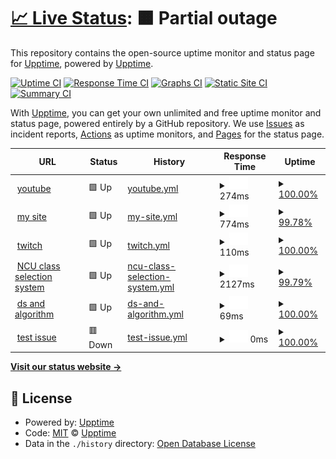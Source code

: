 # [📈 Live Status](https://demo.upptime.js.org): <!--live status--> **🟧 Partial outage**

This repository contains the open-source uptime monitor and status page for [Upptime](https://upptime.js.org), powered by [Upptime](https://github.com/upptime/upptime).

[![Uptime CI](https://github.com/upptime/upptime/workflows/Uptime%20CI/badge.svg)](https://github.com/upptime/upptime/actions?query=workflow%3A%22Uptime+CI%22)
[![Response Time CI](https://github.com/upptime/upptime/workflows/Response%20Time%20CI/badge.svg)](https://github.com/upptime/upptime/actions?query=workflow%3A%22Response+Time+CI%22)
[![Graphs CI](https://github.com/upptime/upptime/workflows/Graphs%20CI/badge.svg)](https://github.com/upptime/upptime/actions?query=workflow%3A%22Graphs+CI%22)
[![Static Site CI](https://github.com/upptime/upptime/workflows/Static%20Site%20CI/badge.svg)](https://github.com/upptime/upptime/actions?query=workflow%3A%22Static+Site+CI%22)
[![Summary CI](https://github.com/upptime/upptime/workflows/Summary%20CI/badge.svg)](https://github.com/upptime/upptime/actions?query=workflow%3A%22Summary+CI%22)

With [Upptime](https://upptime.js.org), you can get your own unlimited and free uptime monitor and status page, powered entirely by a GitHub repository. We use [Issues](https://github.com/upptime/upptime/issues) as incident reports, [Actions](https://github.com/upptime/upptime/actions) as uptime monitors, and [Pages](https://demo.upptime.js.org) for the status page.

<!--start: status pages-->
<!-- This summary is generated by Upptime (https://github.com/upptime/upptime) -->
<!-- Do not edit this manually, your changes will be overwritten -->
<!-- prettier-ignore -->
| URL | Status | History | Response Time | Uptime |
| --- | ------ | ------- | ------------- | ------ |
| <img alt="" src="https://favicons.githubusercontent.com/www.youtube.com" height="13"> [youtube](https://www.youtube.com/) | 🟩 Up | [youtube.yml](https://github.com/brankhsu/upptime/commits/HEAD/history/youtube.yml) | <details><summary><img alt="Response time graph" src="./graphs/youtube/response-time-week.png" height="20"> 274ms</summary><br><a href="https://demo.upptime.js.org/history/youtube"><img alt="Response time 268" src="https://img.shields.io/endpoint?url=https%3A%2F%2Fraw.githubusercontent.com%2Fbrankhsu%2Fupptime%2FHEAD%2Fapi%2Fyoutube%2Fresponse-time.json"></a><br><a href="https://demo.upptime.js.org/history/youtube"><img alt="24-hour response time 232" src="https://img.shields.io/endpoint?url=https%3A%2F%2Fraw.githubusercontent.com%2Fbrankhsu%2Fupptime%2FHEAD%2Fapi%2Fyoutube%2Fresponse-time-day.json"></a><br><a href="https://demo.upptime.js.org/history/youtube"><img alt="7-day response time 274" src="https://img.shields.io/endpoint?url=https%3A%2F%2Fraw.githubusercontent.com%2Fbrankhsu%2Fupptime%2FHEAD%2Fapi%2Fyoutube%2Fresponse-time-week.json"></a><br><a href="https://demo.upptime.js.org/history/youtube"><img alt="30-day response time 268" src="https://img.shields.io/endpoint?url=https%3A%2F%2Fraw.githubusercontent.com%2Fbrankhsu%2Fupptime%2FHEAD%2Fapi%2Fyoutube%2Fresponse-time-month.json"></a><br><a href="https://demo.upptime.js.org/history/youtube"><img alt="1-year response time 268" src="https://img.shields.io/endpoint?url=https%3A%2F%2Fraw.githubusercontent.com%2Fbrankhsu%2Fupptime%2FHEAD%2Fapi%2Fyoutube%2Fresponse-time-year.json"></a></details> | <details><summary><a href="https://demo.upptime.js.org/history/youtube">100.00%</a></summary><a href="https://demo.upptime.js.org/history/youtube"><img alt="All-time uptime 100.00%" src="https://img.shields.io/endpoint?url=https%3A%2F%2Fraw.githubusercontent.com%2Fbrankhsu%2Fupptime%2FHEAD%2Fapi%2Fyoutube%2Fuptime.json"></a><br><a href="https://demo.upptime.js.org/history/youtube"><img alt="24-hour uptime 100.00%" src="https://img.shields.io/endpoint?url=https%3A%2F%2Fraw.githubusercontent.com%2Fbrankhsu%2Fupptime%2FHEAD%2Fapi%2Fyoutube%2Fuptime-day.json"></a><br><a href="https://demo.upptime.js.org/history/youtube"><img alt="7-day uptime 100.00%" src="https://img.shields.io/endpoint?url=https%3A%2F%2Fraw.githubusercontent.com%2Fbrankhsu%2Fupptime%2FHEAD%2Fapi%2Fyoutube%2Fuptime-week.json"></a><br><a href="https://demo.upptime.js.org/history/youtube"><img alt="30-day uptime 100.00%" src="https://img.shields.io/endpoint?url=https%3A%2F%2Fraw.githubusercontent.com%2Fbrankhsu%2Fupptime%2FHEAD%2Fapi%2Fyoutube%2Fuptime-month.json"></a><br><a href="https://demo.upptime.js.org/history/youtube"><img alt="1-year uptime 100.00%" src="https://img.shields.io/endpoint?url=https%3A%2F%2Fraw.githubusercontent.com%2Fbrankhsu%2Fupptime%2FHEAD%2Fapi%2Fyoutube%2Fuptime-year.json"></a></details>
| <img alt="" src="https://favicons.githubusercontent.com/140.115.81.225" height="13"> [my site](https://140.115.81.225/brankhsu/index.html) | 🟩 Up | [my-site.yml](https://github.com/brankhsu/upptime/commits/HEAD/history/my-site.yml) | <details><summary><img alt="Response time graph" src="./graphs/my-site/response-time-week.png" height="20"> 774ms</summary><br><a href="https://demo.upptime.js.org/history/my-site"><img alt="Response time 759" src="https://img.shields.io/endpoint?url=https%3A%2F%2Fraw.githubusercontent.com%2Fbrankhsu%2Fupptime%2FHEAD%2Fapi%2Fmy-site%2Fresponse-time.json"></a><br><a href="https://demo.upptime.js.org/history/my-site"><img alt="24-hour response time 639" src="https://img.shields.io/endpoint?url=https%3A%2F%2Fraw.githubusercontent.com%2Fbrankhsu%2Fupptime%2FHEAD%2Fapi%2Fmy-site%2Fresponse-time-day.json"></a><br><a href="https://demo.upptime.js.org/history/my-site"><img alt="7-day response time 774" src="https://img.shields.io/endpoint?url=https%3A%2F%2Fraw.githubusercontent.com%2Fbrankhsu%2Fupptime%2FHEAD%2Fapi%2Fmy-site%2Fresponse-time-week.json"></a><br><a href="https://demo.upptime.js.org/history/my-site"><img alt="30-day response time 759" src="https://img.shields.io/endpoint?url=https%3A%2F%2Fraw.githubusercontent.com%2Fbrankhsu%2Fupptime%2FHEAD%2Fapi%2Fmy-site%2Fresponse-time-month.json"></a><br><a href="https://demo.upptime.js.org/history/my-site"><img alt="1-year response time 759" src="https://img.shields.io/endpoint?url=https%3A%2F%2Fraw.githubusercontent.com%2Fbrankhsu%2Fupptime%2FHEAD%2Fapi%2Fmy-site%2Fresponse-time-year.json"></a></details> | <details><summary><a href="https://demo.upptime.js.org/history/my-site">99.78%</a></summary><a href="https://demo.upptime.js.org/history/my-site"><img alt="All-time uptime 99.85%" src="https://img.shields.io/endpoint?url=https%3A%2F%2Fraw.githubusercontent.com%2Fbrankhsu%2Fupptime%2FHEAD%2Fapi%2Fmy-site%2Fuptime.json"></a><br><a href="https://demo.upptime.js.org/history/my-site"><img alt="24-hour uptime 100.00%" src="https://img.shields.io/endpoint?url=https%3A%2F%2Fraw.githubusercontent.com%2Fbrankhsu%2Fupptime%2FHEAD%2Fapi%2Fmy-site%2Fuptime-day.json"></a><br><a href="https://demo.upptime.js.org/history/my-site"><img alt="7-day uptime 99.78%" src="https://img.shields.io/endpoint?url=https%3A%2F%2Fraw.githubusercontent.com%2Fbrankhsu%2Fupptime%2FHEAD%2Fapi%2Fmy-site%2Fuptime-week.json"></a><br><a href="https://demo.upptime.js.org/history/my-site"><img alt="30-day uptime 99.85%" src="https://img.shields.io/endpoint?url=https%3A%2F%2Fraw.githubusercontent.com%2Fbrankhsu%2Fupptime%2FHEAD%2Fapi%2Fmy-site%2Fuptime-month.json"></a><br><a href="https://demo.upptime.js.org/history/my-site"><img alt="1-year uptime 99.85%" src="https://img.shields.io/endpoint?url=https%3A%2F%2Fraw.githubusercontent.com%2Fbrankhsu%2Fupptime%2FHEAD%2Fapi%2Fmy-site%2Fuptime-year.json"></a></details>
| <img alt="" src="https://favicons.githubusercontent.com/www.twitch.tv" height="13"> [twitch](https://www.twitch.tv/) | 🟩 Up | [twitch.yml](https://github.com/brankhsu/upptime/commits/HEAD/history/twitch.yml) | <details><summary><img alt="Response time graph" src="./graphs/twitch/response-time-week.png" height="20"> 110ms</summary><br><a href="https://demo.upptime.js.org/history/twitch"><img alt="Response time 104" src="https://img.shields.io/endpoint?url=https%3A%2F%2Fraw.githubusercontent.com%2Fbrankhsu%2Fupptime%2FHEAD%2Fapi%2Ftwitch%2Fresponse-time.json"></a><br><a href="https://demo.upptime.js.org/history/twitch"><img alt="24-hour response time 65" src="https://img.shields.io/endpoint?url=https%3A%2F%2Fraw.githubusercontent.com%2Fbrankhsu%2Fupptime%2FHEAD%2Fapi%2Ftwitch%2Fresponse-time-day.json"></a><br><a href="https://demo.upptime.js.org/history/twitch"><img alt="7-day response time 110" src="https://img.shields.io/endpoint?url=https%3A%2F%2Fraw.githubusercontent.com%2Fbrankhsu%2Fupptime%2FHEAD%2Fapi%2Ftwitch%2Fresponse-time-week.json"></a><br><a href="https://demo.upptime.js.org/history/twitch"><img alt="30-day response time 104" src="https://img.shields.io/endpoint?url=https%3A%2F%2Fraw.githubusercontent.com%2Fbrankhsu%2Fupptime%2FHEAD%2Fapi%2Ftwitch%2Fresponse-time-month.json"></a><br><a href="https://demo.upptime.js.org/history/twitch"><img alt="1-year response time 104" src="https://img.shields.io/endpoint?url=https%3A%2F%2Fraw.githubusercontent.com%2Fbrankhsu%2Fupptime%2FHEAD%2Fapi%2Ftwitch%2Fresponse-time-year.json"></a></details> | <details><summary><a href="https://demo.upptime.js.org/history/twitch">100.00%</a></summary><a href="https://demo.upptime.js.org/history/twitch"><img alt="All-time uptime 100.00%" src="https://img.shields.io/endpoint?url=https%3A%2F%2Fraw.githubusercontent.com%2Fbrankhsu%2Fupptime%2FHEAD%2Fapi%2Ftwitch%2Fuptime.json"></a><br><a href="https://demo.upptime.js.org/history/twitch"><img alt="24-hour uptime 100.00%" src="https://img.shields.io/endpoint?url=https%3A%2F%2Fraw.githubusercontent.com%2Fbrankhsu%2Fupptime%2FHEAD%2Fapi%2Ftwitch%2Fuptime-day.json"></a><br><a href="https://demo.upptime.js.org/history/twitch"><img alt="7-day uptime 100.00%" src="https://img.shields.io/endpoint?url=https%3A%2F%2Fraw.githubusercontent.com%2Fbrankhsu%2Fupptime%2FHEAD%2Fapi%2Ftwitch%2Fuptime-week.json"></a><br><a href="https://demo.upptime.js.org/history/twitch"><img alt="30-day uptime 100.00%" src="https://img.shields.io/endpoint?url=https%3A%2F%2Fraw.githubusercontent.com%2Fbrankhsu%2Fupptime%2FHEAD%2Fapi%2Ftwitch%2Fuptime-month.json"></a><br><a href="https://demo.upptime.js.org/history/twitch"><img alt="1-year uptime 100.00%" src="https://img.shields.io/endpoint?url=https%3A%2F%2Fraw.githubusercontent.com%2Fbrankhsu%2Fupptime%2FHEAD%2Fapi%2Ftwitch%2Fuptime-year.json"></a></details>
| <img alt="" src="https://favicons.githubusercontent.com/portal.ncu.edu.tw" height="13"> [NCU class selection system](https://portal.ncu.edu.tw/system/35?token=LEIobaDsecQKRNzCzJLJZWEYoMX) | 🟩 Up | [ncu-class-selection-system.yml](https://github.com/brankhsu/upptime/commits/HEAD/history/ncu-class-selection-system.yml) | <details><summary><img alt="Response time graph" src="./graphs/ncu-class-selection-system/response-time-week.png" height="20"> 2127ms</summary><br><a href="https://demo.upptime.js.org/history/ncu-class-selection-system"><img alt="Response time 2196" src="https://img.shields.io/endpoint?url=https%3A%2F%2Fraw.githubusercontent.com%2Fbrankhsu%2Fupptime%2FHEAD%2Fapi%2Fncu-class-selection-system%2Fresponse-time.json"></a><br><a href="https://demo.upptime.js.org/history/ncu-class-selection-system"><img alt="24-hour response time 1699" src="https://img.shields.io/endpoint?url=https%3A%2F%2Fraw.githubusercontent.com%2Fbrankhsu%2Fupptime%2FHEAD%2Fapi%2Fncu-class-selection-system%2Fresponse-time-day.json"></a><br><a href="https://demo.upptime.js.org/history/ncu-class-selection-system"><img alt="7-day response time 2127" src="https://img.shields.io/endpoint?url=https%3A%2F%2Fraw.githubusercontent.com%2Fbrankhsu%2Fupptime%2FHEAD%2Fapi%2Fncu-class-selection-system%2Fresponse-time-week.json"></a><br><a href="https://demo.upptime.js.org/history/ncu-class-selection-system"><img alt="30-day response time 2196" src="https://img.shields.io/endpoint?url=https%3A%2F%2Fraw.githubusercontent.com%2Fbrankhsu%2Fupptime%2FHEAD%2Fapi%2Fncu-class-selection-system%2Fresponse-time-month.json"></a><br><a href="https://demo.upptime.js.org/history/ncu-class-selection-system"><img alt="1-year response time 2196" src="https://img.shields.io/endpoint?url=https%3A%2F%2Fraw.githubusercontent.com%2Fbrankhsu%2Fupptime%2FHEAD%2Fapi%2Fncu-class-selection-system%2Fresponse-time-year.json"></a></details> | <details><summary><a href="https://demo.upptime.js.org/history/ncu-class-selection-system">99.79%</a></summary><a href="https://demo.upptime.js.org/history/ncu-class-selection-system"><img alt="All-time uptime 99.75%" src="https://img.shields.io/endpoint?url=https%3A%2F%2Fraw.githubusercontent.com%2Fbrankhsu%2Fupptime%2FHEAD%2Fapi%2Fncu-class-selection-system%2Fuptime.json"></a><br><a href="https://demo.upptime.js.org/history/ncu-class-selection-system"><img alt="24-hour uptime 100.00%" src="https://img.shields.io/endpoint?url=https%3A%2F%2Fraw.githubusercontent.com%2Fbrankhsu%2Fupptime%2FHEAD%2Fapi%2Fncu-class-selection-system%2Fuptime-day.json"></a><br><a href="https://demo.upptime.js.org/history/ncu-class-selection-system"><img alt="7-day uptime 99.79%" src="https://img.shields.io/endpoint?url=https%3A%2F%2Fraw.githubusercontent.com%2Fbrankhsu%2Fupptime%2FHEAD%2Fapi%2Fncu-class-selection-system%2Fuptime-week.json"></a><br><a href="https://demo.upptime.js.org/history/ncu-class-selection-system"><img alt="30-day uptime 99.75%" src="https://img.shields.io/endpoint?url=https%3A%2F%2Fraw.githubusercontent.com%2Fbrankhsu%2Fupptime%2FHEAD%2Fapi%2Fncu-class-selection-system%2Fuptime-month.json"></a><br><a href="https://demo.upptime.js.org/history/ncu-class-selection-system"><img alt="1-year uptime 99.75%" src="https://img.shields.io/endpoint?url=https%3A%2F%2Fraw.githubusercontent.com%2Fbrankhsu%2Fupptime%2FHEAD%2Fapi%2Fncu-class-selection-system%2Fuptime-year.json"></a></details>
| <img alt="" src="https://favicons.githubusercontent.com/alrightchiu.github.io" height="13"> [ds and algorithm](http://alrightchiu.github.io/SecondRound/mu-lu-yan-suan-fa-yu-zi-liao-jie-gou.html) | 🟩 Up | [ds-and-algorithm.yml](https://github.com/brankhsu/upptime/commits/HEAD/history/ds-and-algorithm.yml) | <details><summary><img alt="Response time graph" src="./graphs/ds-and-algorithm/response-time-week.png" height="20"> 69ms</summary><br><a href="https://demo.upptime.js.org/history/ds-and-algorithm"><img alt="Response time 65" src="https://img.shields.io/endpoint?url=https%3A%2F%2Fraw.githubusercontent.com%2Fbrankhsu%2Fupptime%2FHEAD%2Fapi%2Fds-and-algorithm%2Fresponse-time.json"></a><br><a href="https://demo.upptime.js.org/history/ds-and-algorithm"><img alt="24-hour response time 97" src="https://img.shields.io/endpoint?url=https%3A%2F%2Fraw.githubusercontent.com%2Fbrankhsu%2Fupptime%2FHEAD%2Fapi%2Fds-and-algorithm%2Fresponse-time-day.json"></a><br><a href="https://demo.upptime.js.org/history/ds-and-algorithm"><img alt="7-day response time 69" src="https://img.shields.io/endpoint?url=https%3A%2F%2Fraw.githubusercontent.com%2Fbrankhsu%2Fupptime%2FHEAD%2Fapi%2Fds-and-algorithm%2Fresponse-time-week.json"></a><br><a href="https://demo.upptime.js.org/history/ds-and-algorithm"><img alt="30-day response time 65" src="https://img.shields.io/endpoint?url=https%3A%2F%2Fraw.githubusercontent.com%2Fbrankhsu%2Fupptime%2FHEAD%2Fapi%2Fds-and-algorithm%2Fresponse-time-month.json"></a><br><a href="https://demo.upptime.js.org/history/ds-and-algorithm"><img alt="1-year response time 65" src="https://img.shields.io/endpoint?url=https%3A%2F%2Fraw.githubusercontent.com%2Fbrankhsu%2Fupptime%2FHEAD%2Fapi%2Fds-and-algorithm%2Fresponse-time-year.json"></a></details> | <details><summary><a href="https://demo.upptime.js.org/history/ds-and-algorithm">100.00%</a></summary><a href="https://demo.upptime.js.org/history/ds-and-algorithm"><img alt="All-time uptime 100.00%" src="https://img.shields.io/endpoint?url=https%3A%2F%2Fraw.githubusercontent.com%2Fbrankhsu%2Fupptime%2FHEAD%2Fapi%2Fds-and-algorithm%2Fuptime.json"></a><br><a href="https://demo.upptime.js.org/history/ds-and-algorithm"><img alt="24-hour uptime 100.00%" src="https://img.shields.io/endpoint?url=https%3A%2F%2Fraw.githubusercontent.com%2Fbrankhsu%2Fupptime%2FHEAD%2Fapi%2Fds-and-algorithm%2Fuptime-day.json"></a><br><a href="https://demo.upptime.js.org/history/ds-and-algorithm"><img alt="7-day uptime 100.00%" src="https://img.shields.io/endpoint?url=https%3A%2F%2Fraw.githubusercontent.com%2Fbrankhsu%2Fupptime%2FHEAD%2Fapi%2Fds-and-algorithm%2Fuptime-week.json"></a><br><a href="https://demo.upptime.js.org/history/ds-and-algorithm"><img alt="30-day uptime 100.00%" src="https://img.shields.io/endpoint?url=https%3A%2F%2Fraw.githubusercontent.com%2Fbrankhsu%2Fupptime%2FHEAD%2Fapi%2Fds-and-algorithm%2Fuptime-month.json"></a><br><a href="https://demo.upptime.js.org/history/ds-and-algorithm"><img alt="1-year uptime 100.00%" src="https://img.shields.io/endpoint?url=https%3A%2F%2Fraw.githubusercontent.com%2Fbrankhsu%2Fupptime%2FHEAD%2Fapi%2Fds-and-algorithm%2Fuptime-year.json"></a></details>
| <img alt="" src="https://favicons.githubusercontent.com/www.guugle.com" height="13"> [test issue](https://www.guugle.com) | 🟥 Down | [test-issue.yml](https://github.com/brankhsu/upptime/commits/HEAD/history/test-issue.yml) | <details><summary><img alt="Response time graph" src="./graphs/test-issue/response-time-week.png" height="20"> 0ms</summary><br><a href="https://demo.upptime.js.org/history/test-issue"><img alt="Response time 0" src="https://img.shields.io/endpoint?url=https%3A%2F%2Fraw.githubusercontent.com%2Fbrankhsu%2Fupptime%2FHEAD%2Fapi%2Ftest-issue%2Fresponse-time.json"></a><br><a href="https://demo.upptime.js.org/history/test-issue"><img alt="24-hour response time 0" src="https://img.shields.io/endpoint?url=https%3A%2F%2Fraw.githubusercontent.com%2Fbrankhsu%2Fupptime%2FHEAD%2Fapi%2Ftest-issue%2Fresponse-time-day.json"></a><br><a href="https://demo.upptime.js.org/history/test-issue"><img alt="7-day response time 0" src="https://img.shields.io/endpoint?url=https%3A%2F%2Fraw.githubusercontent.com%2Fbrankhsu%2Fupptime%2FHEAD%2Fapi%2Ftest-issue%2Fresponse-time-week.json"></a><br><a href="https://demo.upptime.js.org/history/test-issue"><img alt="30-day response time 0" src="https://img.shields.io/endpoint?url=https%3A%2F%2Fraw.githubusercontent.com%2Fbrankhsu%2Fupptime%2FHEAD%2Fapi%2Ftest-issue%2Fresponse-time-month.json"></a><br><a href="https://demo.upptime.js.org/history/test-issue"><img alt="1-year response time 0" src="https://img.shields.io/endpoint?url=https%3A%2F%2Fraw.githubusercontent.com%2Fbrankhsu%2Fupptime%2FHEAD%2Fapi%2Ftest-issue%2Fresponse-time-year.json"></a></details> | <details><summary><a href="https://demo.upptime.js.org/history/test-issue">100.00%</a></summary><a href="https://demo.upptime.js.org/history/test-issue"><img alt="All-time uptime 100.00%" src="https://img.shields.io/endpoint?url=https%3A%2F%2Fraw.githubusercontent.com%2Fbrankhsu%2Fupptime%2FHEAD%2Fapi%2Ftest-issue%2Fuptime.json"></a><br><a href="https://demo.upptime.js.org/history/test-issue"><img alt="24-hour uptime 100.00%" src="https://img.shields.io/endpoint?url=https%3A%2F%2Fraw.githubusercontent.com%2Fbrankhsu%2Fupptime%2FHEAD%2Fapi%2Ftest-issue%2Fuptime-day.json"></a><br><a href="https://demo.upptime.js.org/history/test-issue"><img alt="7-day uptime 100.00%" src="https://img.shields.io/endpoint?url=https%3A%2F%2Fraw.githubusercontent.com%2Fbrankhsu%2Fupptime%2FHEAD%2Fapi%2Ftest-issue%2Fuptime-week.json"></a><br><a href="https://demo.upptime.js.org/history/test-issue"><img alt="30-day uptime 100.00%" src="https://img.shields.io/endpoint?url=https%3A%2F%2Fraw.githubusercontent.com%2Fbrankhsu%2Fupptime%2FHEAD%2Fapi%2Ftest-issue%2Fuptime-month.json"></a><br><a href="https://demo.upptime.js.org/history/test-issue"><img alt="1-year uptime 100.00%" src="https://img.shields.io/endpoint?url=https%3A%2F%2Fraw.githubusercontent.com%2Fbrankhsu%2Fupptime%2FHEAD%2Fapi%2Ftest-issue%2Fuptime-year.json"></a></details>

<!--end: status pages-->

[**Visit our status website →**](https://demo.upptime.js.org)

## 📄 License

- Powered by: [Upptime](https://github.com/upptime/upptime)
- Code: [MIT](./LICENSE) © [Upptime](https://upptime.js.org)
- Data in the `./history` directory: [Open Database License](https://opendatacommons.org/licenses/odbl/1-0/)
